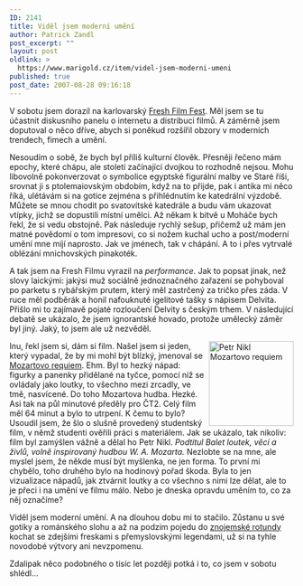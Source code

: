 ```yaml
---
ID: 2141
title: Viděl jsem moderní umění
author: Patrick Zandl
post_excerpt: ""
layout: post
oldlink: >
  https://www.marigold.cz/item/videl-jsem-moderni-umeni
published: true
post_date: 2007-08-28 09:16:18
---
```

V sobotu jsem dorazil na karlovarský <a href="http://www.freshfilmfest.net/">Fresh Film Fest</a>. Měl jsem se tu účastnit diskusního panelu o internetu a distribuci filmů.  A záměrně jsem doputoval o něco dříve, abych si poněkud rozšířil obzory v moderních trendech, fimech a umění. 

Nesoudím o sobě, že bych byl příliš kulturní člověk. Přesněji řečeno mám epochy, které chápu, ale století začínající dvojkou to rozhodně nejsou. Mohu libovolně pokonverzovat o symbolice egyptské figurální malby ve Staré říši, srovnat ji s ptolemaiovským obdobím, když na to přijde, pak i antika mi něco říká, ulétávám si na gotice zejména s přihlédnutím ke katedrální výzdobě. Můžete se mnou chodit po svatovítské katedrále a budu vám ukazovat vtípky, jichž se dopustili místní umělci. Až někam k bitvě u Moháče bych řekl, že si vedu obstojně. Pak následuje  rychlý sešup, přičemž už mám jen matné povědomí o tom impresovi, co si nožem kuchal ucho a post/moderní umění mne míjí naprosto. Jak ve jménech, tak v chápání. A to i přes vytrvalé oblézání mnichovských pinakoték.

A tak jsem na Fresh Filmu vyrazil na <em>performance</em>. Jak to popsat jinak, než slovy laickými: jakýsi muž sociálně jednoznačného zařazení se pohyboval po parketu s rybářským prutem, který měl zastrčený za tričko přes záda. V ruce měl podběrák a honil nafouknuté igelitové tašky s nápisem Delvita. Přišlo mi to zajímavě pojaté rozloučení Delvity s českým trhem. V následující debatě se ukázalo, že jsem ignorantské hovado, protože umělecký záměr byl jiný. Jaký, to jsem ale už nezvěděl. 

<img src="http://www.marigold.cz/wp-content/imagePreview.php.jpg" width="150" height="150" alt="Petr Nikl Mozartovo requiem" title="Petr Nikl Mozartovo requiem" align="right" />Inu, řekl jsem si, dám si film. Našel jsem si jeden, který vypadal, že by mi mohl být blízký, jmenoval se <a href="http://www.archatheatre.cz/cz/menu/program/205.html">Mozartovo requiem</a>. Ehm. Byl to hezký nápad: figurky a panenky přidělané na tyčce, pomocí níž se ovládaly jako loutky, to všechno mezi zrcadly, ve tmě, nasvícené. Do toho Mozartova hudba. Hezké. Asi tak na půl minutové předěly pro ČT2. Celý film měl 64 minut a bylo to utrpení. K čemu to bylo? Usoudil jsem, že šlo o slušně provedený studentský film, v němž studenti ověřili práci s materiálem. Jak se ukázalo, tak nikoliv: film byl zamýšlen vážně a dělal ho Petr Nikl. <em>Podtitul Balet loutek, věcí a živlů, volně inspirovaný hudbou W. A. Mozarta.</em> Nezlobte se na mne, ale myslel jsem, že někde musí být myšlenka, ne jen forma. To první mi chybělo, toho druhého bylo na hodinový pořad škoda. Byla to jen vizualizace nápadů, jak ztvárnit loutky a co všechno s nimi lze dělat, ale to je přeci i na umění ve filmu málo. Nebo je dneska opravdu uměním to, co za něj označíme? 

Viděl jsem moderní umění. A na dlouhou dobu mi to stačilo. Zůstanu u své gotiky a románského slohu a až na podzim pojedu do <a href="http://www.znojemskarotunda.com/">znojemské rotundy</a> kochat se zdejšími freskami s přemyslovskými legendami, už si na tyhle novodobé výtvory ani nevzpomenu. 

Zdalipak něco podobného o tisíc let později potká i to, co jsem v sobotu shlédl...